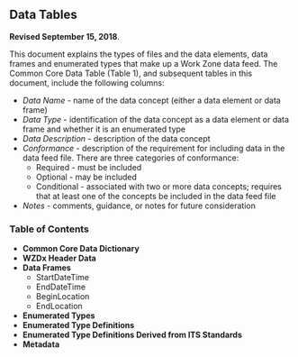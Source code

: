 ## **Data Tables**
**Revised September 15, 2018**.

This document explains the types of files and the data elements, data frames and enumerated types that make up a Work Zone data feed. The Common Core Data Table (Table 1), and subsequent tables in this document, include the following columns:
- *Data Name* - name of the data concept (either a data element or data frame) 
- *Data Type* - identification of the data concept as a data element or data frame and whether it is an enumerated type
- *Data Description* - description of the data concept
- *Conformance* - description of the requirement for including data in the data feed file. There are three categories of conformance:
    - Required - must be included
    - Optional - may be included
    - Conditional - associated with two or more data concepts; requires that at least one of the concepts be included in the data feed file
- *Notes* - comments, guidance, or notes for future consideration

### Table of Contents
- **Common Core Data Dictionary** 
- **WZDx Header Data**
- **Data Frames**
    - StartDateTime
    - EndDateTime
    - BeginLocation
    - EndLocation
- **Enumerated Types** 
- **Enumerated Type Definitions** 
- **Enumerated Type Definitions Derived from ITS Standards** 
- **Metadata** 
